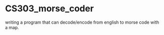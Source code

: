 # CS303_morse_coder
writing a program that can decode/encode from english to morse code with a map.
